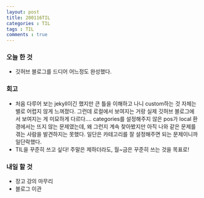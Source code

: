 ```yaml
---
layout: post
title: 200116TIL
categories : TIL
tags : TIL
comments : true
---
```


### 오늘 한 것
- 깃허브 블로그를 드디어 어느정도 완성했다.

### 회고
- 처음 다루어 보는 jekyll이긴 했지만 큰 틀을 이해하고 나니 custom하는 것 자체는 별로 어렵지 않게 느껴졌다. 그런데 로컬에서 보여지는 거랑 실제 깃허브 블로그에서 보여지는 게 미묘하게 다르다.... categories를 설정해주지 않은 pos가 local 환경에서는 뜨지 않는 문제였는데, 왜 그런지 계속 찾아봤지만 아직 나와 같은 문제를 겪는 사람을 발견하지는 못했다. 일단은 카테고리를 잘 설정해주면 되는 문제이니까 일단락했다.
- TIL을 꾸준히 쓰고 싶다! 주말은 제하더라도, 월~금은 꾸준히 쓰는 것을 목표로!

### 내일 할 것
- 장고 강의 마무리
- 블로그 이관
